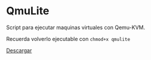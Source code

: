 
# QmuLite

Script para ejecutar maquinas virtuales con Qemu-KVM.

Recuerda volverlo ejecutable con `chmod+x qmulite`

[Descargar](qmulite)

